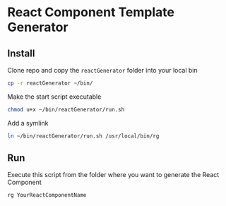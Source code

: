 # React Component Template Generator

## Install
Clone repo and copy the `reactGenerator` folder into your local bin
```bash
cp -r reactGenerator ~/bin/
```

Make the start script executable
```bash
chmod u+x ~/bin/reactGenerator/run.sh
```

Add a symlink
```bash
ln ~/bin/reactGenerator/run.sh /usr/local/bin/rg
```

## Run
Execute this script from the folder where you want to generate the React Component
```bash
rg YourReactComponentName
````

